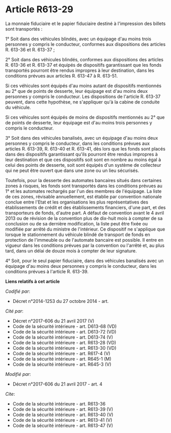 # Article R613-29

La monnaie fiduciaire et le papier fiduciaire destiné à l'impression des billets sont transportés : 

1° Soit dans des véhicules blindés, avec un équipage d'au moins trois personnes y compris le conducteur, conformes aux
dispositions des articles R. 613-36 et R. 613-37 ; 

2° Soit dans des véhicules blindés, conformes aux dispositions des articles R. 613-36 et R. 613-37 et équipés de dispositifs
garantissant que les fonds transportés pourront être rendus impropres à leur destination, dans les conditions prévues aux
articles R. 613-47 à R. 613-51. 

Si ces véhicules sont équipés d'au moins autant de dispositifs mentionnés au 2° que de points de desserte, leur équipage est
d'au moins deux personnes y compris le conducteur. Les dispositions de l'article R. 613-37 peuvent, dans cette hypothèse, ne
s'appliquer qu'à la cabine de conduite du véhicule. 

Si ces véhicules sont équipés de moins de dispositifs mentionnés au 2° que de points de desserte, leur équipage est d'au
moins trois personnes y compris le conducteur. 

3° Soit dans des véhicules banalisés, avec un équipage d'au moins deux personnes y compris le conducteur, dans les conditions
prévues aux articles R. 613-39, R. 613-40 et R. 613-41, dès lors que les fonds sont placés dans des dispositifs garantissant
qu'ils pourront être rendus impropres à leur destination et que ces dispositifs soit sont en nombre au moins égal à celui des
points de desserte, soit sont équipés d'un système de collecteur qui ne peut être ouvert que dans une zone ou un lieu
sécurisés. 

Toutefois, pour la desserte des automates bancaires situés dans certaines zones à risques, les fonds sont transportés dans
les conditions prévues au 1° et les automates rechargés par l'un des membres de l'équipage. La liste de ces zones, révisable
annuellement, est établie par convention nationale conclue entre l'Etat et les organisations les plus représentatives des
établissements de crédit et des établissements financiers, d'une part, et des transporteurs de fonds, d'autre part. A défaut
de convention avant le 4 avril 2013 ou de révision de la convention plus de dix-huit mois à compter de sa conclusion ou de sa
dernière modification, la liste peut être fixée ou modifiée par arrêté du ministre de l'intérieur. Ce dispositif ne
s'applique que lorsque le stationnement du véhicule blindé de transport de fonds en protection de l'immeuble ou de l'automate
bancaire est possible. Il entre en vigueur dans les conditions prévues par la convention ou l'arrêté et, au plus tard, dans
un délai de douze mois à compter de leur signature. 

4° Soit, pour le seul papier fiduciaire, dans des véhicules banalisés avec un équipage d'au moins deux personnes y compris le
conducteur, dans les conditions prévues à l'article R. 613-39.

**Liens relatifs à cet article**

_Codifié par_:

  - Décret n°2014-1253 du 27 octobre 2014 - art.

_Cité par_:

  - Décret n°2017-606 du 21 avril 2017 (V)
  - Code de la sécurité intérieure - art. D613-68 (VD)
  - Code de la sécurité intérieure - art. D613-72 (VD)
  - Code de la sécurité intérieure - art. D613-74 (V)
  - Code de la sécurité intérieure - art. R613-28 (VD)
  - Code de la sécurité intérieure - art. R613-30 (VD)
  - Code de la sécurité intérieure - art. R617-4 (V)
  - Code de la sécurité intérieure - art. R645-1 (M)
  - Code de la sécurité intérieure - art. R645-3 (V)

_Modifié par_:

  - Décret n°2017-606 du 21 avril 2017 - art. 4

_Cite_:

  - Code de la sécurité intérieure - art. R613-36
  - Code de la sécurité intérieure - art. R613-39 (V)
  - Code de la sécurité intérieure - art. R613-40 (V)
  - Code de la sécurité intérieure - art. R613-41 (V)
  - Code de la sécurité intérieure - art. R613-47 (V)
